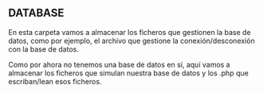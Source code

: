 ## DATABASE

En esta carpeta vamos a almacenar los ficheros que gestionen la base de datos, como por ejemplo, el archivo que gestione la conexión/desconexión con la base de datos.

Como por ahora no tenemos una base de datos en sí, aquí vamos a almacenar los ficheros que simulan nuestra base de datos y los .php que escriban/lean esos ficheros.
